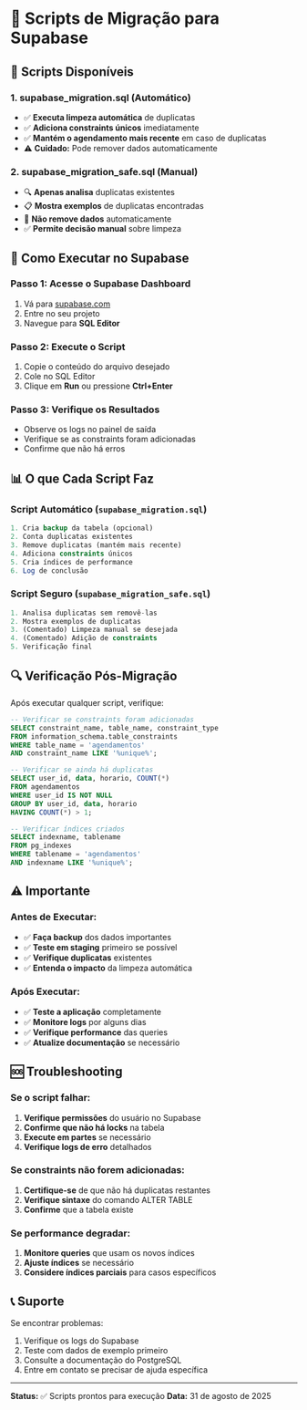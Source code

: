 # 📄 Scripts de Migração para Supabase

## 🎯 Scripts Disponíveis

### 1. **supabase_migration.sql** (Automático)
- ✅ **Executa limpeza automática** de duplicatas
- ✅ **Adiciona constraints únicos** imediatamente
- ✅ **Mantém o agendamento mais recente** em caso de duplicatas
- ⚠️  **Cuidado:** Pode remover dados automaticamente

### 2. **supabase_migration_safe.sql** (Manual)
- 🔍 **Apenas analisa** duplicatas existentes
- 📋 **Mostra exemplos** de duplicatas encontradas
- 🛑 **Não remove dados** automaticamente
- ✅ **Permite decisão manual** sobre limpeza

## 🚀 Como Executar no Supabase

### Passo 1: Acesse o Supabase Dashboard
1. Vá para [supabase.com](https://supabase.com)
2. Entre no seu projeto
3. Navegue para **SQL Editor**

### Passo 2: Execute o Script
1. Copie o conteúdo do arquivo desejado
2. Cole no SQL Editor
3. Clique em **Run** ou pressione **Ctrl+Enter**

### Passo 3: Verifique os Resultados
- Observe os logs no painel de saída
- Verifique se as constraints foram adicionadas
- Confirme que não há erros

## 📊 O que Cada Script Faz

### Script Automático (`supabase_migration.sql`)
```sql
1. Cria backup da tabela (opcional)
2. Conta duplicatas existentes
3. Remove duplicatas (mantém mais recente)
4. Adiciona constraints únicos
5. Cria índices de performance
6. Log de conclusão
```

### Script Seguro (`supabase_migration_safe.sql`)
```sql
1. Analisa duplicatas sem removê-las
2. Mostra exemplos de duplicatas
3. (Comentado) Limpeza manual se desejada
4. (Comentado) Adição de constraints
5. Verificação final
```

## 🔍 Verificação Pós-Migração

Após executar qualquer script, verifique:

```sql
-- Verificar se constraints foram adicionadas
SELECT constraint_name, table_name, constraint_type
FROM information_schema.table_constraints
WHERE table_name = 'agendamentos'
AND constraint_name LIKE '%unique%';

-- Verificar se ainda há duplicatas
SELECT user_id, data, horario, COUNT(*)
FROM agendamentos
WHERE user_id IS NOT NULL
GROUP BY user_id, data, horario
HAVING COUNT(*) > 1;

-- Verificar índices criados
SELECT indexname, tablename
FROM pg_indexes
WHERE tablename = 'agendamentos'
AND indexname LIKE '%unique%';
```

## ⚠️ Importante

### Antes de Executar:
- ✅ **Faça backup** dos dados importantes
- ✅ **Teste em staging** primeiro se possível
- ✅ **Verifique duplicatas** existentes
- ✅ **Entenda o impacto** da limpeza automática

### Após Executar:
- ✅ **Teste a aplicação** completamente
- ✅ **Monitore logs** por alguns dias
- ✅ **Verifique performance** das queries
- ✅ **Atualize documentação** se necessário

## 🆘 Troubleshooting

### Se o script falhar:
1. **Verifique permissões** do usuário no Supabase
2. **Confirme que não há locks** na tabela
3. **Execute em partes** se necessário
4. **Verifique logs de erro** detalhados

### Se constraints não forem adicionadas:
1. **Certifique-se** de que não há duplicatas restantes
2. **Verifique sintaxe** do comando ALTER TABLE
3. **Confirme** que a tabela existe

### Se performance degradar:
1. **Monitore queries** que usam os novos índices
2. **Ajuste índices** se necessário
3. **Considere índices parciais** para casos específicos

## 📞 Suporte

Se encontrar problemas:
1. Verifique os logs do Supabase
2. Teste com dados de exemplo primeiro
3. Consulte a documentação do PostgreSQL
4. Entre em contato se precisar de ajuda específica

---

**Status:** ✅ Scripts prontos para execução
**Data:** 31 de agosto de 2025
